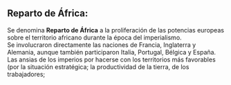 ## Reparto de África:  
Se denomina **Reparto de África** a la proliferación de las potencias europeas sobre el territorio africano durante la época del imperialismo.  
Se involucraron directamente las naciones de Francia, Inglaterra y Alemania, aunque también participaron Italia, Portugal, Bélgica y España.  
Las ansias de los imperios por hacerse con los territorios más favorables (por la situación estratégica; la productividad de la tierra, de los trabajadores; 
